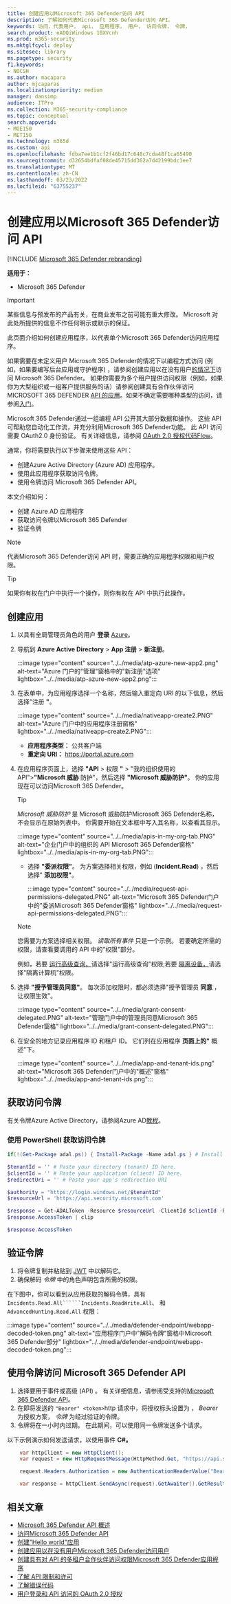 ```yaml
---
title: 创建应用以Microsoft 365 Defender访问 API
description: 了解如何代表Microsoft 365 Defender访问 API。
keywords: 访问，代表用户， api， 应用程序， 用户， 访问令牌， 令牌，
search.product: eADQiWindows 10XVcnh
ms.prod: m365-security
ms.mktglfcycl: deploy
ms.sitesec: library
ms.pagetype: security
f1.keywords:
- NOCSH
ms.author: macapara
author: mjcaparas
ms.localizationpriority: medium
manager: dansimp
audience: ITPro
ms.collection: M365-security-compliance
ms.topic: conceptual
search.appverid:
- MOE150
- MET150
ms.technology: m365d
ms.custom: api
ms.openlocfilehash: fdba7ee1b1cf2f46bd17c648c7cda48f1ca65490
ms.sourcegitcommit: d32654bdfaf08de45715dd362a7d42199bdc1ee7
ms.translationtype: MT
ms.contentlocale: zh-CN
ms.lasthandoff: 03/23/2022
ms.locfileid: "63755237"
---
```

# <a name="create-an-app-to-access-microsoft-365-defender-apis-on-behalf-of-a-user"></a>创建应用以Microsoft 365 Defender访问 API

[!INCLUDE [Microsoft 365 Defender rebranding](../includes/microsoft-defender.md)]

**适用于：**

- Microsoft 365 Defender

> [!IMPORTANT]
> 某些信息与预发布的产品有关，在商业发布之前可能有重大修改。 Microsoft 对此处所提供的信息不作任何明示或默示的保证。

此页面介绍如何创建应用程序，以代表单个Microsoft 365 Defender访问应用程序。

如果需要在未定义用户 Microsoft 365 Defender的情况下以编程方式访问 (例如，如果要编写后台应用或守护程序) ，请参阅创建应用以在没有用户[的情况下](api-create-app-web.md)访问 Microsoft 365 Defender。 如果你需要为多个租户提供访问权限（例如，如果你为大型组织或一组客户提供服务的话）请参阅创建具有合作伙伴访问 MICROSOFT 365 DEFENDER [API 的应用](api-partner-access.md)。如果不确定需要哪种类型的访问，请参阅[入门](api-access.md)。

Microsoft 365 Defender通过一组编程 API 公开其大部分数据和操作。 这些 API 可帮助您自动化工作流，并充分利用Microsoft 365 Defender功能。 此 API 访问需要 OAuth2.0 身份验证。 有关详细信息，请参阅 [OAuth 2.0 授权代码Flow](/azure/active-directory/develop/active-directory-v2-protocols-oauth-code)。

通常，你将需要执行以下步骤来使用这些 API：

- 创建Azure Active Directory (Azure AD) 应用程序。
- 使用此应用程序获取访问令牌。
- 使用令牌访问 Microsoft 365 Defender API。

本文介绍如何：

- 创建 Azure AD 应用程序
- 获取访问令牌以Microsoft 365 Defender
- 验证令牌

> [!NOTE]
> 代表Microsoft 365 Defender访问 API 时，需要正确的应用程序权限和用户权限。

> [!TIP]
> 如果你有权在门户中执行一个操作，则你有权在 API 中执行此操作。

## <a name="create-an-app"></a>创建应用

1. 以具有全局管理员角色的用户 **登录** [Azure](https://portal.azure.com)。

2. 导航到 **Azure Active Directory** >  **App 注册** > **新注册**。

   :::image type="content" source="../../media/atp-azure-new-app2.png" alt-text="Azure 门户的&quot;管理&quot;窗格中的&quot;新注册&quot;选项" lightbox="../../media/atp-azure-new-app2.png":::

3. 在表单中，为应用程序选择一个名称，然后输入重定向 URI 的以下信息，然后选择"注册 **"**。

   :::image type="content" source="../../media/nativeapp-create2.PNG" alt-text="Azure 门户中的应用程序注册窗格" lightbox="../../media/nativeapp-create2.PNG":::
   

   - **应用程序类型：** 公共客户端
   - **重定向 URI：** https://portal.azure.com

4. 在应用程序页面上，选择 **"API** >  权限 **"** > "我的组织使用的 API">**"Microsoft 威胁** 防护"，然后选择 **"Microsoft 威胁防护"**。 你的应用现在可以访问Microsoft 365 Defender。

   > [!TIP]
   > *Microsoft 威胁防护* 是 Microsoft 威胁防护Microsoft 365 Defender名称，不会显示在原始列表中。 你需要开始在文本框中写入其名称，以查看其显示。

   :::image type="content" source="../../media/apis-in-my-org-tab.PNG" alt-text="企业门户中的组织的 API Microsoft 365 Defender窗格" lightbox="../../media/apis-in-my-org-tab.PNG":::

   - 选择 **"委派权限"**。 为方案选择相关权限，例如 (**Incident.Read**) ，然后选择" **添加权限"**。

     :::image type="content" source="../../media/request-api-permissions-delegated.PNG" alt-text="Microsoft 365 Defender门户中的&quot;委派Microsoft 365 Defender窗格" lightbox="../../media/request-api-permissions-delegated.PNG":::

    > [!NOTE]
    > 您需要为方案选择相关权限。 *读取所有事件* 只是一个示例。 若要确定所需的权限，请查看要调用的 API 中的"权限"部分。
    >
    > 例如，若要 [运行高级查询，](api-advanced-hunting.md)请选择"运行高级查询"权限;若要 [隔离设备，](/windows/security/threat-protection/microsoft-defender-atp/isolate-machine)请选择"隔离计算机"权限。

5. 选择 **"授予管理员同意"**。 每次添加权限时，都必须选择"授予管理员 **同意** ，让权限生效"。

   :::image type="content" source="../../media/grant-consent-delegated.PNG" alt-text="管理门户中的管理员同意Microsoft 365 Defender窗格" lightbox="../../media/grant-consent-delegated.PNG":::

6. 在安全的地方记录应用程序 ID 和租户 ID。 它们列在应用程序 **页面上的"** 概述"下。

   :::image type="content" source="../../media/app-and-tenant-ids.png" alt-text="Microsoft 365 Defender门户中的&quot;概述&quot;窗格" lightbox="../../media/app-and-tenant-ids.png":::

## <a name="get-an-access-token"></a>获取访问令牌

有关令牌Azure Active Directory，请参阅Azure AD[教程](/azure/active-directory/develop/active-directory-v2-protocols-oauth-client-creds)。

### <a name="get-an-access-token-using-powershell"></a>使用 PowerShell 获取访问令牌

```PowerShell
if(!(Get-Package adal.ps)) { Install-Package -Name adal.ps } # Install the ADAL.PS package in case it's not already present

$tenantId = '' # Paste your directory (tenant) ID here.
$clientId = '' # Paste your application (client) ID here.
$redirectUri = '' # Paste your app's redirection URI

$authority = "https://login.windows.net/$tenantId"
$resourceUrl = 'https://api.security.microsoft.com'

$response = Get-ADALToken -Resource $resourceUrl -ClientId $clientId -RedirectUri $redirectUri -Authority $authority -PromptBehavior:Always
$response.AccessToken | clip

$response.AccessToken
```

## <a name="validate-the-token"></a>验证令牌

1. 将令牌复制并粘贴到 [JWT](https://jwt.ms) 中以解码它。
1. 确保解码 *令牌* 中的角色声明包含所需的权限。

在下图中，你可以看到从应用获取的解码令牌，具有 ```Incidents.Read.All``````Incidents.ReadWrite.All```、 和 ```AdvancedHunting.Read.All``` 权限：

:::image type="content" source="../../media/defender-endpoint/webapp-decoded-token.png" alt-text="应用程序门户中&quot;解码令牌&quot;窗格中Microsoft 365 Defender部分" lightbox="../../media/defender-endpoint/webapp-decoded-token.png":::

## <a name="use-the-token-to-access-the-microsoft-365-defender-api"></a>使用令牌访问 Microsoft 365 Defender API

1. 选择要用于事件或高级 (API) 。 有关详细信息，请参阅受支持的[Microsoft 365 Defender API](api-supported.md)。
2. 在即将发送的 `"Bearer" <token>`http 请求中，将授权标头设置为 ， *Bearer* 为授权方案， *令牌* 为经过验证的令牌。
3. 令牌将在一小时内过期。 在此期间，可以使用同一令牌发送多个请求。

以下示例演示如何发送请求，以使用事件 **C#。**

```C#
    var httpClient = new HttpClient();
    var request = new HttpRequestMessage(HttpMethod.Get, "https://api.security.microsoft.com/api/incidents");

    request.Headers.Authorization = new AuthenticationHeaderValue("Bearer", token);

    var response = httpClient.SendAsync(request).GetAwaiter().GetResult();
```

## <a name="related-articles"></a>相关文章

- [Microsoft 365 Defender API 概述](api-overview.md)
- [访问Microsoft 365 Defender API](api-access.md)
- [创建"Hello world"应用](api-hello-world.md)
- [创建应用以在没有用户Microsoft 365 Defender访问用户](api-create-app-web.md)
- [创建具有对 API 的多租户合作伙伴访问权限Microsoft 365 Defender应用程序](api-partner-access.md)
- [了解 API 限制和许可](api-terms.md)
- [了解错误代码](api-error-codes.md)
- [用户登录和 API 访问的 OAuth 2.0 授权](/azure/active-directory/develop/active-directory-v2-protocols-oauth-code)
